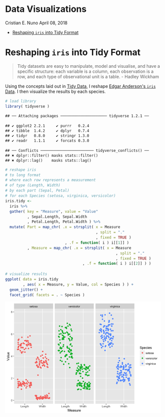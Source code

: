 Data Visualizations
================
Cristian E. Nuno
April 08, 2018

-   [Reshaping `iris` into Tidy Format](#reshaping-iris-into-tidy-format)

Reshaping `iris` into Tidy Format
=================================

> Tidy datasets are easy to manipulate, model and visualise, and have a specific structure: each variable is a column, each observation is a row, and each type of observational unit is a table. - Hadley Wickham

Using the concepts laid out in [Tidy Data](http://vita.had.co.nz/papers/tidy-data.pdf), I reshape [Edgar Anderson's `iris` Data](https://stat.ethz.ch/R-manual/R-devel/library/datasets/html/iris.html). I then visualize the results by each species.

``` r
# load library
library( tidyverse )
```

    ## ── Attaching packages ───────────────────── tidyverse 1.2.1 ──

    ## ✔ ggplot2 2.2.1     ✔ purrr   0.2.4
    ## ✔ tibble  1.4.2     ✔ dplyr   0.7.4
    ## ✔ tidyr   0.8.0     ✔ stringr 1.3.0
    ## ✔ readr   1.1.1     ✔ forcats 0.3.0

    ## ── Conflicts ──────────────────────── tidyverse_conflicts() ──
    ## ✖ dplyr::filter() masks stats::filter()
    ## ✖ dplyr::lag()    masks stats::lag()

``` r
# reshape iris
# to long format
# where each row represents a measurement
# of type (Length, Width)
# by each part (Sepal, Petal)
# for each Species (setosa, virginica, versicolor)
iris.tidy <-
  iris %>%
  gather( key = "Measure", value = "Value"
          , Sepal.Length, Sepal.Width
          , Petal.Length, Petal.Width ) %>%
  mutate( Part = map_chr( .x = strsplit( x = Measure
                                         , split = "."
                                         , fixed = TRUE )
                           , .f = function( i ) i[[1]] )
          , Measure = map_chr( .x = strsplit( x = Measure
                                                  , split = "."
                                                  , fixed = TRUE )
                                   , .f = function( i ) i[[2]] ) )

# visualize results
ggplot( data = iris.tidy
        , aes( x = Measure, y = Value, col = Species ) ) +
  geom_jitter() +
  facet_grid( facets = . ~ Species )
```

![](README_files/figure-markdown_github/Tidy%20Iris-1.png)

